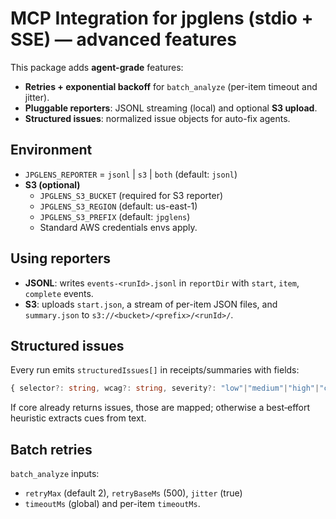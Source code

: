 # MCP Integration for jpglens (stdio + SSE) — advanced features

This package adds **agent-grade** features:
- **Retries + exponential backoff** for `batch_analyze` (per-item timeout and jitter).
- **Pluggable reporters**: JSONL streaming (local) and optional **S3 upload**.
- **Structured issues**: normalized issue objects for auto-fix agents.

## Environment
- `JPGLENS_REPORTER` = `jsonl` | `s3` | `both` (default: `jsonl`)
- **S3 (optional)**
  - `JPGLENS_S3_BUCKET` (required for S3 reporter)
  - `JPGLENS_S3_REGION` (default: us-east-1)
  - `JPGLENS_S3_PREFIX` (default: `jpglens`)
  - Standard AWS credentials envs apply.

## Using reporters
- **JSONL**: writes `events-<runId>.jsonl` in `reportDir` with `start`, `item`, `complete` events.
- **S3**: uploads `start.json`, a stream of per-item JSON files, and `summary.json` to `s3://<bucket>/<prefix>/<runId>/`.

## Structured issues
Every run emits `structuredIssues[]` in receipts/summaries with fields:
```ts
{ selector?: string, wcag?: string, severity?: "low"|"medium"|"high"|"critical", recommendation?: string, description?: string, pageUrl?: string }
```
If core already returns issues, those are mapped; otherwise a best‑effort heuristic extracts cues from text.

## Batch retries
`batch_analyze` inputs:
- `retryMax` (default 2), `retryBaseMs` (500), `jitter` (true)
- `timeoutMs` (global) and per-item `timeoutMs`.
